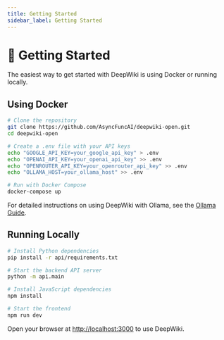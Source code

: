 ```yaml
---
title: Getting Started
sidebar_label: Getting Started
---
```


# 🚀 Getting Started

The easiest way to get started with DeepWiki is using Docker or running locally.

## Using Docker

```bash
# Clone the repository
git clone https://github.com/AsyncFuncAI/deepwiki-open.git
cd deepwiki-open

# Create a .env file with your API keys
echo "GOOGLE_API_KEY=your_google_api_key" > .env
echo "OPENAI_API_KEY=your_openai_api_key" >> .env
echo "OPENROUTER_API_KEY=your_openrouter_api_key" >> .env
echo "OLLAMA_HOST=your_ollama_host" >> .env

# Run with Docker Compose
docker-compose up
```

For detailed instructions on using DeepWiki with Ollama, see the [Ollama Guide](./ollama-instruction.md).

## Running Locally

```bash
# Install Python dependencies
pip install -r api/requirements.txt

# Start the backend API server
python -m api.main

# Install JavaScript dependencies
npm install

# Start the frontend
npm run dev
```

Open your browser at [http://localhost:3000](http://localhost:3000) to use DeepWiki.